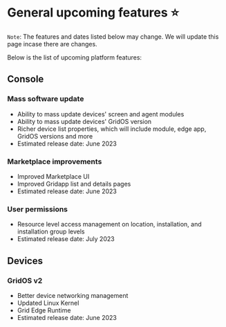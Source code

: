 # General upcoming features ⭐

`Note`: The features and dates listed below may change. We will update this page incase there are changes.

Below is the list of upcoming platform features:

## Console

### Mass software update
- Ability to mass update devices' screen and agent modules
- Ability to mass update devices' GridOS version
- Richer device list properties, which will include module, edge app, GridOS versions and more
- Estimated release date: June 2023

### Marketplace improvements
- Improved Marketplace UI
- Improved Gridapp list and details pages
- Estimated release date: June 2023

### User permissions
- Resource level access management on location, installation, and installation group levels
- Estimated release date: July 2023

## Devices

### GridOS v2
- Better device networking management
- Updated Linux Kernel
- Grid Edge Runtime
- Estimated release date: June 2023